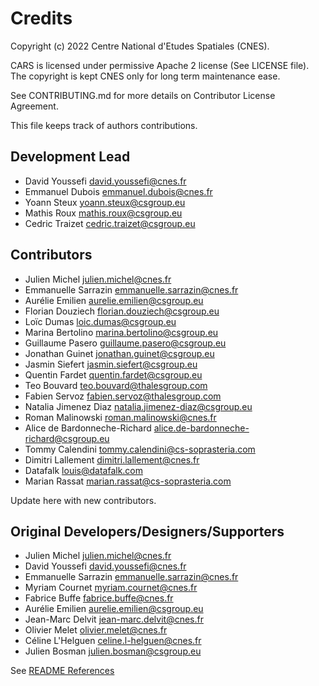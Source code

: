 # Credits

Copyright (c) 2022 Centre National d'Etudes Spatiales (CNES).

CARS is licensed under permissive Apache 2 license (See LICENSE file).
The copyright is kept CNES only for long term maintenance ease.

See CONTRIBUTING.md for more details on Contributor License Agreement.

This file keeps track of authors contributions.


## Development Lead

* David Youssefi <david.youssefi@cnes.fr>
* Emmanuel Dubois <emmanuel.dubois@cnes.fr>
* Yoann Steux <yoann.steux@csgroup.eu>
* Mathis Roux <mathis.roux@csgroup.eu>
* Cedric Traizet <cedric.traizet@csgroup.eu>

## Contributors

* Julien Michel <julien.michel@cnes.fr>
* Emmanuelle Sarrazin <emmanuelle.sarrazin@cnes.fr>
* Aurélie Emilien <aurelie.emilien@csgroup.eu>
* Florian Douziech <florian.douziech@csgroup.eu>
* Loïc Dumas <loic.dumas@csgroup.eu>
* Marina Bertolino <marina.bertolino@csgroup.eu>
* Guillaume Pasero <guillaume.pasero@csgroup.eu>
* Jonathan Guinet <jonathan.guinet@csgroup.eu>
* Jasmin Siefert <jasmin.siefert@csgroup.eu>
* Quentin Fardet <quentin.fardet@csgroup.eu>
* Teo Bouvard <teo.bouvard@thalesgroup.com>
* Fabien Servoz <fabien.servoz@thalesgroup.com>
* Natalia Jimenez Diaz <natalia.jimenez-diaz@csgroup.eu>
* Roman Malinowski <roman.malinowski@cnes.fr>
* Alice de Bardonneche-Richard <alice.de-bardonneche-richard@csgroup.eu>
* Tommy Calendini <tommy.calendini@cs-soprasteria.com>
* Dimitri Lallement <dimitri.lallement@cnes.fr>
* Datafalk <louis@datafalk.com>
* Marian Rassat <marian.rassat@cs-soprasteria.com>

Update here with new contributors.

## Original Developers/Designers/Supporters

* Julien Michel <julien.michel@cnes.fr>
* David Youssefi <david.youssefi@cnes.fr>
* Emmanuelle Sarrazin <emmanuelle.sarrazin@cnes.fr>
* Myriam Cournet <myriam.cournet@cnes.fr>
* Fabrice Buffe <fabrice.buffe@cnes.fr>
* Aurélie Emilien <aurelie.emilien@csgroup.eu>
* Jean-Marc Delvit <jean-marc.delvit@cnes.fr>
* Olivier Melet <olivier.melet@cnes.fr>
* Céline L'Helguen <celine.l-helguen@cnes.fr>
* Julien Bosman <julien.bosman@csgroup.eu>

 See [README References](README.md#documentation)
